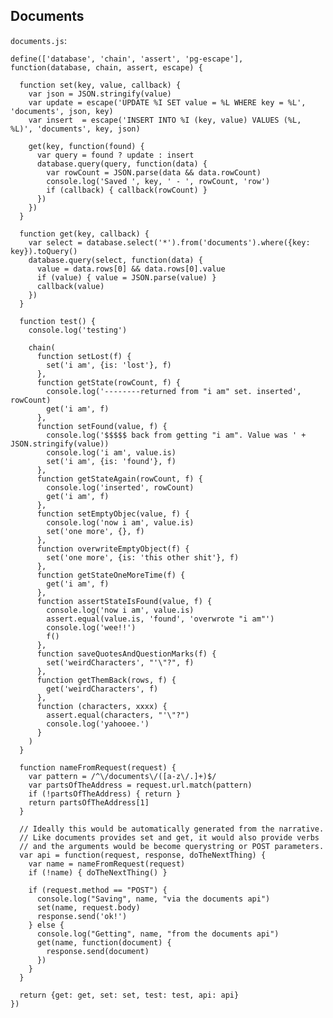 Documents
---------

`documents.js`:

    define(['database', 'chain', 'assert', 'pg-escape'], function(database, chain, assert, escape) {

      function set(key, value, callback) {
        var json = JSON.stringify(value)
        var update = escape('UPDATE %I SET value = %L WHERE key = %L', 'documents', json, key)
        var insert  = escape('INSERT INTO %I (key, value) VALUES (%L, %L)', 'documents', key, json)

        get(key, function(found) {
          var query = found ? update : insert
          database.query(query, function(data) {
            var rowCount = JSON.parse(data && data.rowCount)
            console.log('Saved ', key, ' - ', rowCount, 'row')
            if (callback) { callback(rowCount) }
          })
        })
      }

      function get(key, callback) {
        var select = database.select('*').from('documents').where({key: key}).toQuery()
        database.query(select, function(data) {
          value = data.rows[0] && data.rows[0].value
          if (value) { value = JSON.parse(value) }
          callback(value)
        })
      }

      function test() {
        console.log('testing')

        chain(
          function setLost(f) { 
            set('i am', {is: 'lost'}, f) 
          },
          function getState(rowCount, f) {
            console.log('--------returned from "i am" set. inserted', rowCount)
            get('i am', f)
          },
          function setFound(value, f) {
            console.log('$$$$$ back from getting "i am". Value was ' + JSON.stringify(value))
            console.log('i am', value.is)
            set('i am', {is: 'found'}, f)
          },
          function getStateAgain(rowCount, f) {
            console.log('inserted', rowCount)
            get('i am', f)
          },
          function setEmptyObjec(value, f) {
            console.log('now i am', value.is)
            set('one more', {}, f)
          },
          function overwriteEmptyObject(f) {
            set('one more', {is: 'this other shit'}, f)
          },
          function getStateOneMoreTime(f) {
            get('i am', f)
          },
          function assertStateIsFound(value, f) {
            console.log('now i am', value.is)
            assert.equal(value.is, 'found', 'overwrote "i am"')
            console.log('wee!!')
            f()
          },
          function saveQuotesAndQuestionMarks(f) {
            set('weirdCharacters', "'\"?", f)
          },
          function getThemBack(rows, f) {
            get('weirdCharacters', f)
          },
          function (characters, xxxx) {
            assert.equal(characters, "'\"?")
            console.log('yahooee.')
          }
        )
      }

      function nameFromRequest(request) {
        var pattern = /^\/documents\/([a-z\/.]+)$/
        var partsOfTheAddress = request.url.match(pattern)
        if (!partsOfTheAddress) { return }
        return partsOfTheAddress[1]        
      }

      // Ideally this would be automatically generated from the narrative.
      // Like documents provides set and get, it would also provide verbs
      // and the arguments would be become querystring or POST parameters.
      var api = function(request, response, doTheNextThing) {
        var name = nameFromRequest(request)
        if (!name) { doTheNextThing() }

        if (request.method == "POST") {
          console.log("Saving", name, "via the documents api")
          set(name, request.body)
          response.send('ok!')
        } else {
          console.log("Getting", name, "from the documents api")
          get(name, function(document) {
            response.send(document)
          })
        }
      }

      return {get: get, set: set, test: test, api: api}
    })

